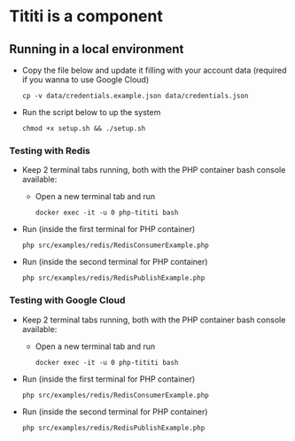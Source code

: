 # Tititi is a component

## Running in a local environment

- Copy the file below and update it filling with your account data (required if you wanna to use Google Cloud)
    ````
    cp -v data/credentials.example.json data/credentials.json
    ````

- Run the script below to up the system
    ````
    chmod +x setup.sh && ./setup.sh
    ````

### Testing with Redis

- Keep 2 terminal tabs running, both with the PHP container bash console available:
    - Open a new terminal tab and run 
        ````
        docker exec -it -u 0 php-tititi bash
        ````
- Run (inside the first terminal for PHP container)
    ````
    php src/examples/redis/RedisConsumerExample.php
    ````

- Run (inside the second terminal for PHP container)
    ````
    php src/examples/redis/RedisPublishExample.php
    ````

### Testing with Google Cloud

- Keep 2 terminal tabs running, both with the PHP container bash console available:
    - Open a new terminal tab and run 
        ````
        docker exec -it -u 0 php-tititi bash
        ````
- Run (inside the first terminal for PHP container)
    ````
    php src/examples/redis/RedisConsumerExample.php
    ````

- Run (inside the second terminal for PHP container)
    ````
    php src/examples/redis/RedisPublishExample.php
    ````

